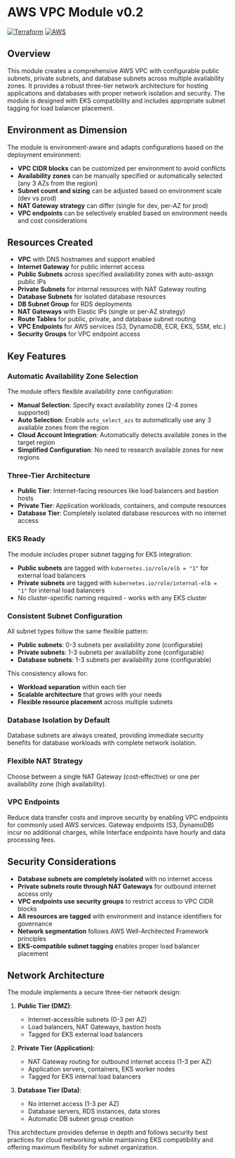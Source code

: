 # AWS VPC Module v0.2

[![Terraform](https://img.shields.io/badge/terraform-v1.5.7-blue.svg)](https://www.terraform.io/)
[![AWS](https://img.shields.io/badge/provider-aws-orange.svg)](https://registry.terraform.io/providers/hashicorp/aws/latest)

## Overview

This module creates a comprehensive AWS VPC with configurable public subnets, private subnets, and database subnets across multiple availability zones. It provides a robust three-tier network architecture for hosting applications and databases with proper network isolation and security. The module is designed with EKS compatibility and includes appropriate subnet tagging for load balancer placement.

## Environment as Dimension

The module is environment-aware and adapts configurations based on the deployment environment:

- **VPC CIDR blocks** can be customized per environment to avoid conflicts
- **Availability zones** can be manually specified or automatically selected (any 3 AZs from the region)
- **Subnet count and sizing** can be adjusted based on environment scale (dev vs prod)
- **NAT Gateway strategy** can differ (single for dev, per-AZ for prod)
- **VPC endpoints** can be selectively enabled based on environment needs and cost considerations

## Resources Created

- **VPC** with DNS hostnames and support enabled
- **Internet Gateway** for public internet access
- **Public Subnets** across specified availability zones with auto-assign public IPs
- **Private Subnets** for internal resources with NAT Gateway routing
- **Database Subnets** for isolated database resources
- **DB Subnet Group** for RDS deployments
- **NAT Gateways** with Elastic IPs (single or per-AZ strategy)
- **Route Tables** for public, private, and database subnet routing
- **VPC Endpoints** for AWS services (S3, DynamoDB, ECR, EKS, SSM, etc.)
- **Security Groups** for VPC endpoint access

## Key Features

### Automatic Availability Zone Selection
The module offers flexible availability zone configuration:
- **Manual Selection**: Specify exact availability zones (2-4 zones supported)
- **Auto Selection**: Enable `auto_select_azs` to automatically use any 3 available zones from the region
- **Cloud Account Integration**: Automatically detects available zones in the target region
- **Simplified Configuration**: No need to research available zones for new regions

### Three-Tier Architecture
- **Public Tier**: Internet-facing resources like load balancers and bastion hosts
- **Private Tier**: Application workloads, containers, and compute resources  
- **Database Tier**: Completely isolated database resources with no internet access

### EKS Ready
The module includes proper subnet tagging for EKS integration:
- **Public subnets** are tagged with `kubernetes.io/role/elb = "1"` for external load balancers
- **Private subnets** are tagged with `kubernetes.io/role/internal-elb = "1"` for internal load balancers
- No cluster-specific naming required - works with any EKS cluster

### Consistent Subnet Configuration
All subnet types follow the same flexible pattern:
- **Public subnets**: 0-3 subnets per availability zone (configurable)
- **Private subnets**: 1-3 subnets per availability zone (configurable)
- **Database subnets**: 1-3 subnets per availability zone (configurable)

This consistency allows for:
- **Workload separation** within each tier
- **Scalable architecture** that grows with your needs
- **Flexible resource placement** across multiple subnets

### Database Isolation by Default
Database subnets are always created, providing immediate security benefits for database workloads with complete network isolation.

### Flexible NAT Strategy
Choose between a single NAT Gateway (cost-effective) or one per availability zone (high availability).

### VPC Endpoints
Reduce data transfer costs and improve security by enabling VPC endpoints for commonly used AWS services. Gateway endpoints (S3, DynamoDB) incur no additional charges, while Interface endpoints have hourly and data processing fees.

## Security Considerations

- **Database subnets are completely isolated** with no internet access
- **Private subnets route through NAT Gateways** for outbound internet access only
- **VPC endpoints use security groups** to restrict access to VPC CIDR blocks
- **All resources are tagged** with environment and instance identifiers for governance
- **Network segmentation** follows AWS Well-Architected Framework principles
- **EKS-compatible subnet tagging** enables proper load balancer placement

## Network Architecture

The module implements a secure three-tier network design:

1. **Public Tier (DMZ)**: 
   - Internet-accessible subnets (0-3 per AZ)
   - Load balancers, NAT Gateways, bastion hosts
   - Tagged for EKS external load balancers

2. **Private Tier (Application)**:
   - NAT Gateway routing for outbound internet access (1-3 per AZ)
   - Application servers, containers, EKS worker nodes
   - Tagged for EKS internal load balancers

3. **Database Tier (Data)**:
   - No internet access (1-3 per AZ)
   - Database servers, RDS instances, data stores
   - Automatic DB subnet group creation

This architecture provides defense in depth and follows security best practices for cloud networking while maintaining EKS compatibility and offering maximum flexibility for subnet organization.
